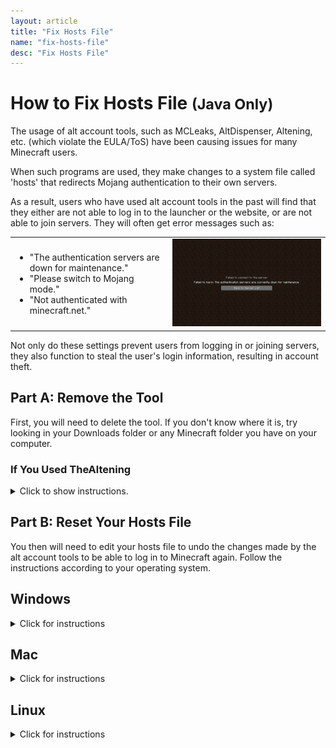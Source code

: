 ```yaml
---
layout: article
title: "Fix Hosts File"
name: "fix-hosts-file"
desc: "Fix Hosts File"
---
```


# How to Fix Hosts File <small>(Java Only)</small>

The usage of alt account tools, such as MCLeaks, AltDispenser, Altening, etc. (which violate the EULA/ToS) have been causing issues for many Minecraft users.

When such programs are used, they make changes to a system file called 'hosts' that redirects Mojang authentication to their own servers.

As a result, users who have used alt account tools in the past will find that they either are not able to log in to the launcher or the website, or are not able to join servers. They will often get error messages such as:

<table>
  <tr>
    <td width="50%">
      <ul>
        <li>"The authentication servers are down for maintenance."</li>
        <li>"Please switch to Mojang mode."</li>
        <li>"Not authenticated with minecraft.net."</li>
      </ul>
    </td>
    <td width="50%"><a href="/static/images/help/hosts-file/authentication-maintenance-error.png"><img src="/static/images/help/hosts-file/authentication-maintenance-error.png"></a></td>
  </tr>
</table>
<p></p>
Not only do these settings prevent users from logging in or joining servers, they also function to steal the user's login information, resulting in account theft.

## Part A: Remove the Tool

First, you will need to delete the tool. If you don't know where it is, try looking in your Downloads folder or any Minecraft folder you have on your computer.

### If You Used TheAltening
<details>
  <summary>Click to show instructions.</summary>

{{ "
If you used TheAltening, you need to take extra steps to remove the tool completely:
  
#### Step 1
Press <a href='/static/images/help/hosts-file/windows-key.png'><img src='/static/images/help/hosts-file/windows-key-25.png' class='inline'></a> and type **cmd**.

#### Step 2

Right click **Command Prompt** and click **Run as Adminstrator**.
![](/static/images/help/hosts-file/startmenu-cmd-admin-alt.png)

#### Step 3

In the black window, type `taskkill /IM 'altening.launcher.exe' /F` and press enter. If it tells you that it could not find it, move on to the next step.
![](/static/images/help/hosts-file/cmd-altening-notfound.png)

#### Step 4

Press <a href='/static/images/help/hosts-file/windows-key.png'><img src='/static/images/help/hosts-file/windows-key-25.png' class='inline'></a> and **R** at the same time. Then type `%appdata%` and press enter.
![](/static/images/help/hosts-file/run-appdata.png)

#### Step 5

Find a folder called **'Altening'** and delete it.
![](/static/images/help/hosts-file/appdata-altening.png)
" | markdownify }}
</details>

## Part B: Reset Your Hosts File

You then will need to edit your hosts file to undo the changes made by the alt account tools to be able to log in to Minecraft again. Follow the instructions according to your operating system.

## Windows
<details>
  <summary>Click for instructions</summary>

{{ "
#### Step 1

Press <a href='/static/images/help/hosts-file/windows-key.png'><img src='/static/images/help/hosts-file/windows-key-25.png' class='inline'></a> and **R** at the same time.

#### Step 2

" | markdownify }}

<p>In the Run box, copy and paste the <strong>entire</strong> command:
<code>powershell -command "Start-Process notepad $env:windir\system32\drivers\etc\hosts" -Verb runas</code>
<img src="/static/images/help/hosts-file/run-powershell.png"></p>

{{ "
#### Step 3

A blue window will briefly appear, then a UAC window. Click **Yes** in the UAC window that pops up. A Notepad window should open with text.
![](/static/images/help/hosts-file/win-hosts-initial.png)

#### Step 4

Look for 2 lines that contain the word *'mojang'* and delete those two lines completely.
![](/static/images/help/hosts-file/win-hosts-edited.png)

#### Step 5

Save the notepad file. Make sure Notepad does not ask you where to save the file; if that happens, start over and make sure you type the whole command in #2 above.
![](/static/images/help/hosts-file/win-hosts-file-save.png)

#### Step 6

Try Minecraft again. If it works now, close Notepad.

#### Step 7

Be sure to change your Minecraft password to something strong. Also change your email's password if it is the same as your old Minecraft password. Use a password strength meter (google 'password strength meter') to check your password strength.
  
### Alternate Method <small>(Including Windows 7 users)</small>
  
If the above steps don't work, usually because of the UAC window not popping up in Step #3 above or Windows 7 not having Powershell, the hosts file can be restored manually.
  
#### Step 1

Press <a href='/static/images/help/hosts-file/windows-key.png'><img src='/static/images/help/hosts-file/windows-key-25.png' class='inline'></a> and **R** at the same time.

#### Step 2

In the Run box, type `%systemroot%\system32\drivers\etc` and press Enter.
![](/static/images/help/hosts-file/run-etc.png)

#### Step 3

In the File Explorer window, if nothing shows up, click on **View** on the top, then check the box for **Show Hidden Files**.
![](/static/images/help/hosts-file/etc.png)
![](/static/images/help/hosts-file/show-hidden-files.png)


#### Step 4

Hold down **Ctrl** while dragging the **hosts** file to your desktop.
![](/static/images/help/hosts-file/copy-hosts-desktop.jpg)

#### Step 5

Double-click the hosts file on the desktop and open with Notepad.
![](/static/images/help/hosts-file/openwith-notepad.png)

#### Step 6

Look for 2 lines containing *'mojang'* and delete those two lines completely. Save and close Notepad.
![](/static/images/help/hosts-file/win-hosts-initial.png)

#### Step 7

Look at the icon for the hosts file on your desktop. It should look like a blank sheet of paper. If it looks like a sheet of paper with lines on it, start over and be sure to follow the instructions **exactly as written**.
![](/static/images/help/hosts-file/win-hosts-after-saving.jpg)

#### Step 8

Drag the hosts file back into the 'etc' folder. Click **Replace the file...** then **Continue** in the windows that pop up.
![](/static/images/help/hosts-file/move-back-etc.jpg)
![](/static/images/help/hosts-file/move-back-etc-replace.png)
![](/static/images/help/hosts-file/move-back-etc-uac.png)

#### Step 9

Try Minecraft. If Minecraft now works, delete the hosts file from your desktop. Change your Minecraft password right away. Also change your email's password if it is the same as your Minecraft password. Use a password strength meter (google 'password strength meter') to check your password strength.
" | markdownify }}
</details>

## Mac
<details>
  <summary>Click for instructions</summary>

{{ "
#### Step 1
Open the Terminal:

  * In the Finder, go to Applications > Utilities > Terminal.
  * Or, in the Finder, press **Cmd-Space** to bring up Spotlight search, then type **terminal** and press Enter.
![](/static/images/help/hosts-file/mac-spotlight-terminal.png)

#### Step 2

In the Terminal, type `sudo nano /private/etc/hosts` and press Enter.
![](/static/images/help/hosts-file/mac-terminal-nano.png)

#### Step 3

You will be prompted for your password. Type in your **Mac** password carefully. Nothing will show up as you type your password. Press Enter when you are done.
![](/static/images/help/hosts-file/mac-terminal-nano-password.png)

#### Step 4

The hosts file will appear in the terminal. Use the arrow keys to navigate the file.
![](/static/images/help/hosts-file/mac-terminal-hosts-open.png)

#### Step 5

Go down to the bottom of the file. There should be 2 lines containing *'mojang'*.

#### Step 6

Using the arrow keys and the Backspace key, delete those two lines entirely.
![](/static/images/help/hosts-file/mac-terminal-hosts-edited.png)

#### Step 7

Press **Ctrl-O** (not Cmd-O) then *Enter* to save the file. Leave the terminal window open and try Minecraft again. If Minecraft is still open, close and reopen it.
![](/static/images/help/hosts-file/mac-terminal-hosts-save.png)

#### Step 8

If Minecraft works, close the Terminal window and change your Minecraft password right away. Also change your email's password if it is the same as your Minecraft password. Use a password strength meter (google 'password strength meter') to check your password strength.
" | markdownify }}
</details>

## Linux
<details>
  <summary>Click for instructions</summary>

{{ "
#### Step 1

Open the Terminal:

  * _Ubuntu_: Press Ctrl + Alt + T
  * _Other Debian_: Open the start menu and type 'terminal' in the search bar, then click on Terminal
![](/static/images/help/hosts-file/linux-deb-terminal.png)

#### Step 2

In the terminal, type `sudo nano /etc/hosts` and press Enter.
![](/static/images/help/hosts-file/linux-terminal-nano.png)

#### Step 3

You will be prompted for your password. Type in your **Linux user** password carefully. Nothing will show up as you type your password. Press Enter when you are done.
![](/static/images/help/hosts-file/linux-terminal-nano-password.jpg)

#### Step 4

The hosts file will appear in the terminal. Use the arrow keys to navigate the file.
![](/static/images/help/hosts-file/linux-nano-open.jpg)

#### Step 5

Go down to the bottom of the file. There should be 2 lines containing *'mojang.'*

#### Step 6

Using the arrow keys and the Backspace key, delete those two lines entirely.
![](/static/images/help/hosts-file/linux-nano-edited.jpg)

#### Step 7

Press **Ctrl-O** then **Enter** to save the file. Leave the window open then try Minecraft again. If Minecraft is still open, close and reopen it.
![](/static/images/help/hosts-file/linux-nano-save.jpg)

#### Step 8

If Minecraft works, close the Terminal window and change your Minecraft password right away. Also change your email's password if it is the same as your Minecraft password. Use a password strength meter (google 'password strength meter') to check your password strength.
" | markdownify }}
</details>
